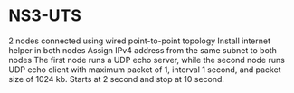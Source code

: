 # NS3-UTS
2 nodes connected using wired point-to-point topology 
Install internet helper in both nodes 
Assign IPv4 address from the same subnet to both nodes 
The first node runs a UDP echo server, while the second node runs UDP echo client with maximum packet of 1, interval 1 second, and packet size of 1024 kb. 
Starts at 2 second and stop at 10 second.
